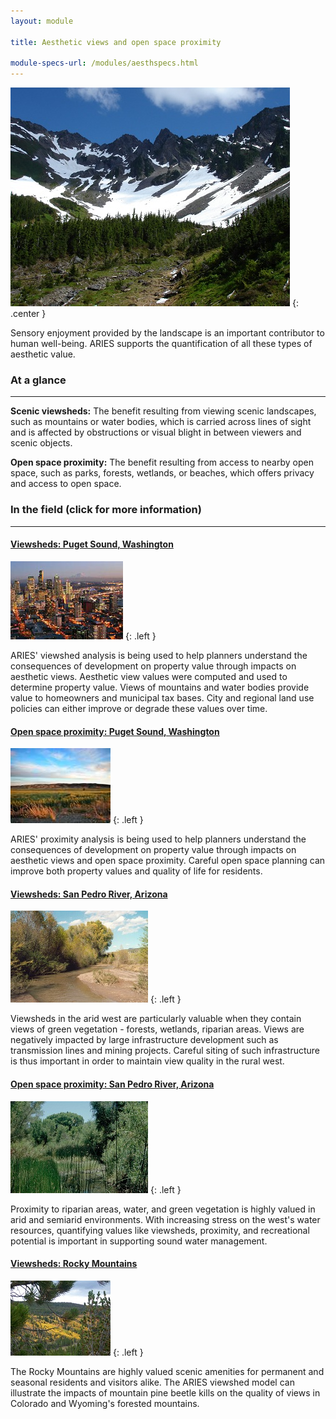 ```yaml
---
layout: module

title: Aesthetic views and open space proximity

module-specs-url: /modules/aesthspecs.html
---
```

<div id="module-intro" markdown="1">

![](/images/AestheticsOlympicNationalPark.jpg)
{: .center }

Sensory enjoyment provided by the landscape is an important contributor 
to human well-being. ARIES supports the quantification of all these types 
of aesthetic value.

</div>

<div id="module-at-a-glance" markdown="1">

### At a glance
----------------

**Scenic viewsheds:** The benefit resulting from viewing scenic
landscapes, such as mountains or water bodies, which is carried across
lines of sight and is affected by obstructions or visual blight in
between viewers and scenic objects.

**Open space proximity:** The benefit resulting from access to nearby
open space, such as parks, forests, wetlands, or beaches, which offers
privacy and access to open space.

</div>

<div id="module-in-the-field" markdown="1">

### In the field (click for more information)
-----------------

#### [Viewsheds: Puget Sound, Washington](/case_studies/westernwa.html)

![](/images/seattle.jpg)
{: .left }

ARIES' viewshed analysis is being used to help planners understand the
consequences of development on property value through impacts on
aesthetic views. Aesthetic view values were computed and used to
determine property value. Views of mountains and water bodies provide
value to homeowners and municipal tax bases. City and regional land
use policies can either improve or degrade these values over time.

#### [Open space proximity: Puget Sound, Washington](/case_studies/westernwa.html)

![](/images/EastWA.jpg)
{: .left }

ARIES' proximity analysis is being used to help planners understand
the consequences of development on property value through impacts on
aesthetic views and open space proximity.  Careful open space planning
can improve both property values and quality of life for residents.

#### [Viewsheds: San Pedro River, Arizona](/case_studies/sanpedro.html)

![](/images/san_pedrokb2.jpg)
{: .left }

Viewsheds in the arid west are particularly valuable when they contain
views of green vegetation - forests, wetlands, riparian areas.  Views
are negatively impacted by large infrastructure development such as
transmission lines and mining projects.  Careful siting of such
infrastructure is thus important in order to maintain view quality in
the rural west.

#### [Open space proximity: San Pedro River, Arizona](/case_studies/sanpedro.html)

![](/images/san_pedrokb1.jpg)
{: .left }

Proximity to riparian areas, water, and green vegetation is highly
valued in arid and semiarid environments.  With increasing stress on
the west's water resources, quantifying values like viewsheds,
proximity, and recreational potential is important in supporting sound
water management.

#### [Viewsheds: Rocky Mountains](/case_studies/colorado.html)

![](/images/RMNPAspens.jpg)
{: .left }

The Rocky Mountains are highly valued scenic amenities for permanent
and seasonal residents and visitors alike. The ARIES viewshed model
can illustrate the impacts of mountain pine beetle kills on the
quality of views in Colorado and Wyoming's forested mountains.

</div>
